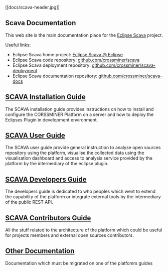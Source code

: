 [[docs/scava-header.jpg]]
## Scava Documentation

This web site is the main documentation place for the [Eclipse Scava](https://projects.eclipse.org/projects/technology.scava) project.

Useful links:

* Eclipse Scava home project: [Eclipse Scava @ Eclipse](https://projects.eclipse.org/projects/technology.scava)
* Eclipse Scava code repository: [github.com/crossminer/scava](https://github.com/crossminer/scava)
* Eclipse Scava deployment repository: [github.com/crossminer/scava-deployment](https://github.com/crossminer/scava-deployment)
* Eclipse Scava documentation repository: [github.com/crossminer/scava-docs](https://github.com/crossminer/scava-docs)


## [SCAVA Installation Guide](installation-guide/index.md)
The SCAVA installation guide provides instructions on how to install and configure the CORSSMINER Platform on a server and how to deploy the Eclipses Plugin in development environment. 

## [SCAVA User Guide](user-guide/index.md)
The SCAVA user guide provide general instruction to analyse open sources repository using the platform, visualise the collected data using the visualisation dashboard and access to analysis service provided by the platform by the intermediary of the eclipse plugin.

## [SCAVA Developers Guide](developers-guide/index.md)
The developers guide is dedicated to who peoples which went to extend the capability of the platform or integrate external tools by the intermediary of the public REST API.

## [SCAVA Contributors Guide](contributers-guide/index.md)
All the stuff related to the architecture of the platform which could be useful for projects members and external open sources contributors.

## [Other Documentation](others/index.md)
Documentation which must be migrated on one of the platfomrs guides
